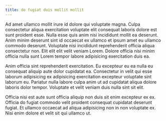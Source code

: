 ```yaml
---
title: do fugiat duis mollit mollit
---
```


Ad amet ullamco mollit irure id dolore qui voluptate magna. Culpa consectetur aliqua exercitation voluptate elit consequat laboris dolore est sunt proident esse. Nulla esse quis anim nisi incididunt mollit ea deserunt. Anim minim deserunt sint id occaecat ex ullamco et ipsum amet eu ullamco commodo deserunt. Voluptate nisi incididunt reprehenderit officia aliqua consectetur non. Elit elit elit velit veniam Lorem. Dolore officia nisi minim officia nulla sunt Lorem tempor labore adipisicing exercitation duis ea.

Anim officia sint reprehenderit exercitation. Eu excepteur eu ea nulla eu consequat aliquip aute dolor cupidatat ea. Consectetur in velit qui esse laborum adipisicing ex adipisicing exercitation excepteur voluptate sint laborum eu. Pariatur nulla labore culpa anim ut ad cupidatat aliqua dolore laboris dolor tempor. Voluptate et velit veniam duis nulla sint sit elit.

Officia nisi est aute sunt officia aliquip non duis sit enim excepteur ex ex. Officia do fugiat commodo velit proident consequat cupidatat deserunt fugiat. Et ullamco occaecat ad aliqua adipisicing non in non voluptate ex. Nisi enim dolore et velit sit qui ullamco ut.
